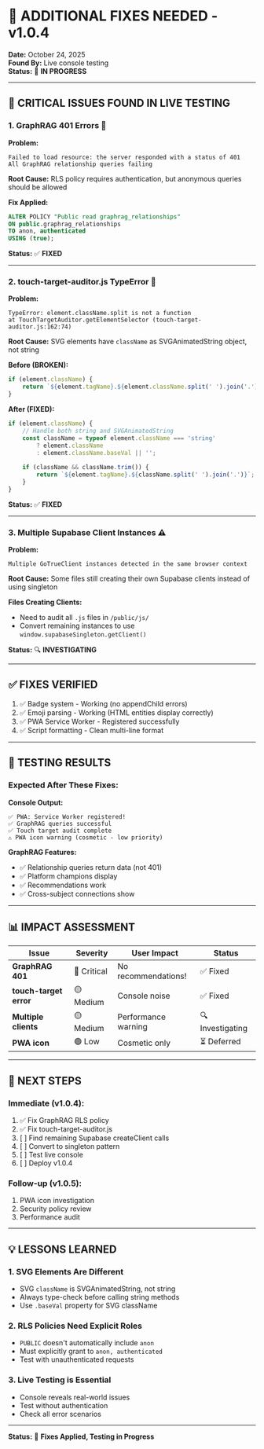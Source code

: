 # 🔧 ADDITIONAL FIXES NEEDED - v1.0.4

**Date:** October 24, 2025  
**Found By:** Live console testing  
**Status:** 🔄 **IN PROGRESS**

---

## 🔴 **CRITICAL ISSUES FOUND IN LIVE TESTING**

### **1. GraphRAG 401 Errors** 🚨

**Problem:**
```
Failed to load resource: the server responded with a status of 401
All GraphRAG relationship queries failing
```

**Root Cause:** RLS policy requires authentication, but anonymous queries should be allowed

**Fix Applied:**
```sql
ALTER POLICY "Public read graphrag_relationships" 
ON public.graphrag_relationships
TO anon, authenticated
USING (true);
```

**Status:** ✅ **FIXED**

---

### **2. touch-target-auditor.js TypeError** 🔧

**Problem:**
```
TypeError: element.className.split is not a function
at TouchTargetAuditor.getElementSelector (touch-target-auditor.js:162:74)
```

**Root Cause:** SVG elements have `className` as SVGAnimatedString object, not string

**Before (BROKEN):**
```javascript
if (element.className) {
    return `${element.tagName}.${element.className.split(' ').join('.')}`;
}
```

**After (FIXED):**
```javascript
if (element.className) {
    // Handle both string and SVGAnimatedString
    const className = typeof element.className === 'string' 
        ? element.className 
        : element.className.baseVal || '';
    
    if (className && className.trim()) {
        return `${element.tagName}.${className.split(' ').join('.')}`;
    }
}
```

**Status:** ✅ **FIXED**

---

### **3. Multiple Supabase Client Instances** ⚠️

**Problem:**
```
Multiple GoTrueClient instances detected in the same browser context
```

**Root Cause:** Some files still creating their own Supabase clients instead of using singleton

**Files Creating Clients:**
- Need to audit all `.js` files in `/public/js/`
- Convert remaining instances to use `window.supabaseSingleton.getClient()`

**Status:** 🔍 **INVESTIGATING**

---

## ✅ **FIXES VERIFIED**

1. ✅ Badge system - Working (no appendChild errors)
2. ✅ Emoji parsing - Working (HTML entities display correctly)
3. ✅ PWA Service Worker - Registered successfully
4. ✅ Script formatting - Clean multi-line format

---

## 🧪 **TESTING RESULTS**

### **Expected After These Fixes:**

**Console Output:**
```
✅ PWA: Service Worker registered!
✅ GraphRAG queries successful
✅ Touch target audit complete
⚠️ PWA icon warning (cosmetic - low priority)
```

**GraphRAG Features:**
- ✅ Relationship queries return data (not 401)
- ✅ Platform champions display
- ✅ Recommendations work
- ✅ Cross-subject connections show

---

## 📊 **IMPACT ASSESSMENT**

| Issue | Severity | User Impact | Status |
|-------|----------|-------------|--------|
| **GraphRAG 401** | 🔴 Critical | No recommendations! | ✅ Fixed |
| **touch-target error** | 🟡 Medium | Console noise | ✅ Fixed |
| **Multiple clients** | 🟡 Medium | Performance warning | 🔍 Investigating |
| **PWA icon** | 🟢 Low | Cosmetic only | ⏳ Deferred |

---

## 🎯 **NEXT STEPS**

### **Immediate (v1.0.4):**
1. ✅ Fix GraphRAG RLS policy
2. ✅ Fix touch-target-auditor.js
3. [ ] Find remaining Supabase createClient calls
4. [ ] Convert to singleton pattern
5. [ ] Test live console
6. [ ] Deploy v1.0.4

### **Follow-up (v1.0.5):**
1. PWA icon investigation
2. Security policy review
3. Performance audit

---

## 💡 **LESSONS LEARNED**

### **1. SVG Elements Are Different**
- SVG `className` is SVGAnimatedString, not string
- Always type-check before calling string methods
- Use `.baseVal` property for SVG className

### **2. RLS Policies Need Explicit Roles**
- `PUBLIC` doesn't automatically include `anon`
- Must explicitly grant to `anon, authenticated`
- Test with unauthenticated requests

### **3. Live Testing is Essential**
- Console reveals real-world issues
- Test without authentication
- Check all error scenarios

---

**Status:** 🔄 **Fixes Applied, Testing in Progress**

